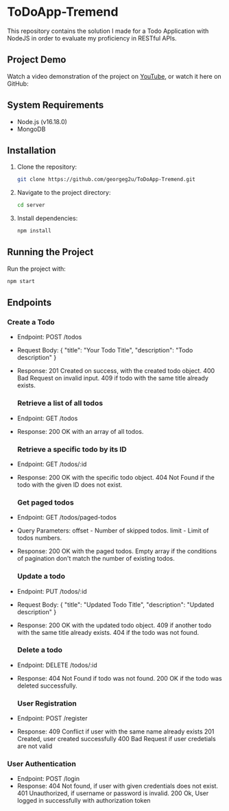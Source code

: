 # ToDoApp-Tremend

This repository contains the solution I made for a Todo Application with NodeJS in order to evaluate my proficiency in RESTful APIs.

## Project Demo

Watch a video demonstration of the project on [YouTube](https://www.youtube.com/), or watch it here on GitHub:

## System Requirements

- Node.js (v16.18.0)
- MongoDB

## Installation

1. Clone the repository:

    ```bash
    git clone https://github.com/georgeg2u/ToDoApp-Tremend.git
    ```

2. Navigate to the project directory:

    ```bash
    cd server
    ```

3. Install dependencies:

    ```bash
    npm install
    ```
## Running the Project

Run the project with:

```bash
npm start
```

## Endpoints

  ### Create a Todo
  
- Endpoint: POST /todos
- Request Body:
{
  "title": "Your Todo Title",
  "description": "Todo description"
}
- Response:
201 Created on success, with the created todo object.
400 Bad Request on invalid input.
409 if todo with the same title already exists.

  ### Retrieve a list of all todos
  
- Endpoint: GET /todos
- Response:
200 OK with an array of all todos.

  ### Retrieve a specific todo by its ID

- Endpoint: GET /todos/:id
- Response:
200 OK with the specific todo object.
404 Not Found if the todo with the given ID does not exist.

  ### Get paged todos

- Endpoint: GET /todos/paged-todos
- Query Parameters:
offset - Number of skipped todos.
limit - Limit of todos numbers.
- Response:
200 OK with the paged todos.
Empty array if the conditions of pagination don't match the number of existing todos.

  ### Update a todo

- Endpoint: PUT /todos/:id
- Request Body:
{
  "title": "Updated Todo Title",
  "description": "Updated description"
}
- Response:
200 OK with the updated todo object.
409 if another todo with the same title already exists.
404 if the todo was not found.

  ### Delete a todo

- Endpoint: DELETE /todos/:id
- Response:
404 Not Found if todo was not found.
200 OK if the todo was deleted successfully.

  ### User Registration

- Endpoint: POST /register
-  Response:
409 Conflict if user with the same name already exists
201 Created, user created successfully
400 Bad Request if user credetials are not valid

  ### User Authentication
- Endpoint: POST /login
- Response:
404 Not found, if user with given credentials does not exist.
401 Unauthorized, if username or password is invalid.
200 Ok, User logged in successfully with authorization token



